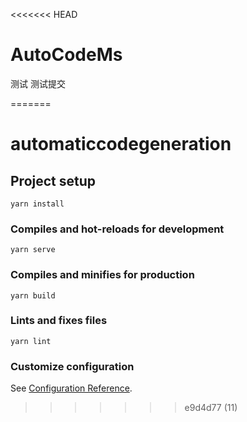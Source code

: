 <<<<<<< HEAD
# AutoCodeMs
测试
测试提交

=======
# automaticcodegeneration

## Project setup
```
yarn install
```

### Compiles and hot-reloads for development
```
yarn serve
```

### Compiles and minifies for production
```
yarn build
```

### Lints and fixes files
```
yarn lint
```

### Customize configuration
See [Configuration Reference](https://cli.vuejs.org/config/).
>>>>>>> e9d4d77 (11)
